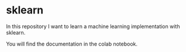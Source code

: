 # sklearn
In this repository I want to learn a machine learning implementation with sklearn. 

You will find the documentation in the colab notebook.
